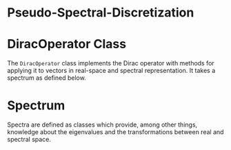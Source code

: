 # Pseudo-Spectral-Discretization

# DiracOperator Class

The `DiracOperator` class implements the Dirac operator with methods for applying it to vectors in real-space and spectral representation. It takes a spectrum as defined below.

# Spectrum

Spectra are defined as classes which provide, among other things, knowledge about the eigenvalues and the transformations between real and spectral space.